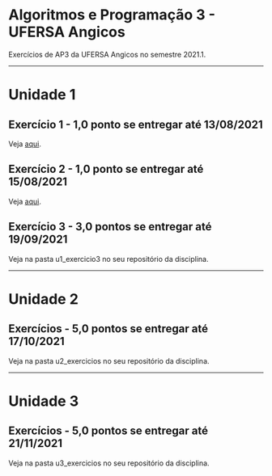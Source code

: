 # Algoritmos e Programação 3 - UFERSA Angicos
Exercícios de AP3 da UFERSA Angicos no semestre 2021.1.

---

# Unidade 1

## Exercício 1 - 1,0 ponto se entregar até 13/08/2021
Veja [aqui](u1_exercicio1/).

## Exercício 2 - 1,0 ponto se entregar até 15/08/2021
Veja [aqui](u1_exercicio2/).

## Exercício 3 - 3,0 pontos se entregar até 19/09/2021
Veja na pasta u1_exercicio3 no seu repositório da disciplina.

---

# Unidade 2
## Exercícios - 5,0 pontos se entregar até 17/10/2021
Veja na pasta u2_exercicios no seu repositório da disciplina.

---

# Unidade 3
## Exercícios - 5,0 pontos se entregar até 21/11/2021
Veja na pasta u3_exercicios no seu repositório da disciplina.

